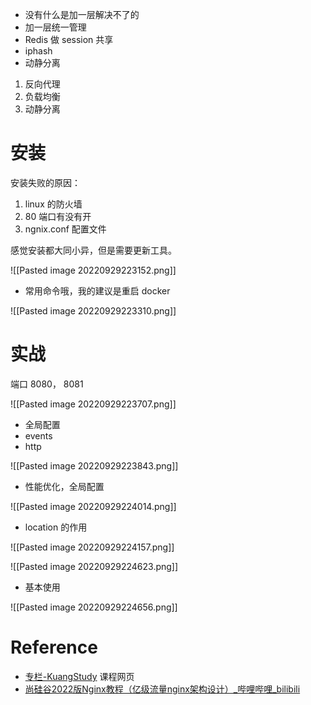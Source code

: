 - 没有什么是加一层解决不了的
- 加一层统一管理
- Redis 做 session 共享
- iphash
- 动静分离

1. 反向代理
2. 负载均衡
3. 动静分离

# 安装
安装失败的原因：
1. linux 的防火墙
2. 80 端口有没有开
3. ngnix.conf 配置文件

感觉安装都大同小异，但是需要更新工具。

![[Pasted image 20220929223152.png]]
- 常用命令哦，我的建议是重启 docker

![[Pasted image 20220929223310.png]]

# 实战
端口 8080， 8081

![[Pasted image 20220929223707.png]]
- 全局配置
- events
- http

![[Pasted image 20220929223843.png]]
- 性能优化，全局配置

![[Pasted image 20220929224014.png]]
- location 的作用

![[Pasted image 20220929224157.png]]

![[Pasted image 20220929224623.png]]
- 基本使用

![[Pasted image 20220929224656.png]]

# Reference
- [专栏-KuangStudy](https://www.kuangstudy.com/zhuanlan) 课程网页
- [尚硅谷2022版Nginx教程（亿级流量nginx架构设计）_哔哩哔哩_bilibili](https://www.bilibili.com/video/BV1yS4y1N76R/?spm_id_from=333.337.search-card.all.click&vd_source=25509bb582bc4a25d86d871d5cdffca3)
